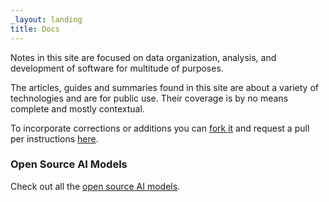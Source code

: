 ```yaml
---
_layout: landing
title: Docs
---
```


Notes in this site are focused on data organization, analysis, and development of software for multitude of purposes.

The articles, guides and summaries found in this site are about a variety of technologies and are for public use.  Their coverage is by no means complete and mostly contextual.  

To incorporate corrections or additions you can <a href="https://docs.github.com/en/pull-requests/collaborating-with-pull-requests/working-with-forks/fork-a-repo" target="window">fork it</a> and request a pull per instructions <a href="https://docs.github.com/en/pull-requests/collaborating-with-pull-requests/working-with-forks/fork-a-repo" target="window">here</a>.

### Open Source AI Models

Check out all the <a href="https://huggingface.co/models">open source AI models</a>.

